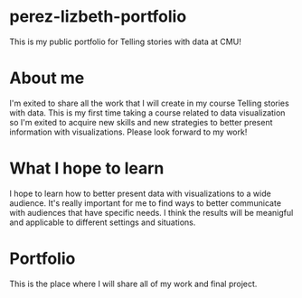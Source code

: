 # perez-lizbeth-portfolio
This is my public portfolio for Telling stories with data at CMU! 

# About me 
I'm exited to share all the work that I will create in my course Telling stories with data. This is my first time taking a course related to data visualization so I'm exited to acquire new skills and new strategies to better present information with visualizations. Please look forward to my work!  

# What I hope to learn 
I hope to learn how to better present data with visualizations to a wide audience. It's really important for me to find ways to better communicate with audiences that have specific needs. I think the results will be meanigful and applicable to different settings and situations. 

# Portfolio
This is the place where I will share all of my work and final project. 
